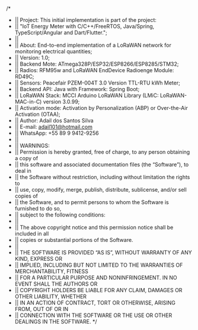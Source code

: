 /*  
 * || Project:          This initial implementation is part of the project: 
 * || "IoT Energy Meter with C/C++/FreeRTOS, Java/Spring, TypeScript/Angular and Dart/Flutter.";
 * ||
 * || About:            End-to-end implementation of a LoRaWAN network for monitoring electrical quantities;
 * || Version:          1.0;
 * || Backend Mote:     ATmega328P/ESP32/ESP8266/ESP8285/STM32;
 * || Radios:           RFM95w and LoRaWAN EndDevice Radioenge Module: RD49C;
 * || Sensors:          Peacefair PZEM-004T 3.0 Version TTL-RTU kWh Meter;
 * || Backend API:      Java with Framework: Spring Boot;
 * || LoRaWAN Stack:    MCCI Arduino LoRaWAN Library (LMiC: LoRaWAN-MAC-in-C) version 3.0.99;
 * || Activation mode:  Activation by Personalization (ABP) or Over-the-Air Activation (OTAA);
 * || Author:           Adail dos Santos Silva
 * || E-mail:           adail101@hotmail.com
 * || WhatsApp:         +55 89 9 9412-9256
 * || 
 * || WARNINGS:
 * || Permission is hereby granted, free of charge, to any person obtaining a copy of
 * || this software and associated documentation files (the “Software”), to deal in
 * || the Software without restriction, including without limitation the rights to
 * || use, copy, modify, merge, publish, distribute, sublicense, and/or sell copies of
 * || the Software, and to permit persons to whom the Software is furnished to do so,
 * || subject to the following conditions:
 * || 
 * || The above copyright notice and this permission notice shall be included in all
 * || copies or substantial portions of the Software.
 * || 
 * || THE SOFTWARE IS PROVIDED “AS IS”, WITHOUT WARRANTY OF ANY KIND, EXPRESS OR
 * || IMPLIED, INCLUDING BUT NOT LIMITED TO THE WARRANTIES OF MERCHANTABILITY, FITNESS
 * || FOR A PARTICULAR PURPOSE AND NONINFRINGEMENT. IN NO EVENT SHALL THE AUTHORS OR
 * || COPYRIGHT HOLDERS BE LIABLE FOR ANY CLAIM, DAMAGES OR OTHER LIABILITY, WHETHER
 * || IN AN ACTION OF CONTRACT, TORT OR OTHERWISE, ARISING FROM, OUT OF OR IN
 * || CONNECTION WITH THE SOFTWARE OR THE USE OR OTHER DEALINGS IN THE SOFTWARE. 
 */
